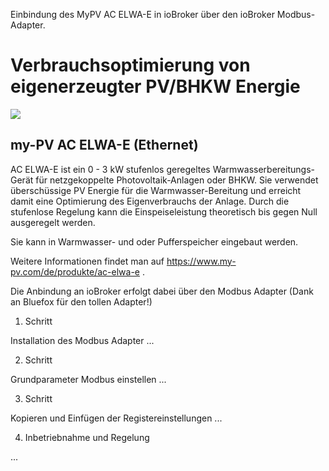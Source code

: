 Einbindung des MyPV AC ELWA-E in ioBroker über den ioBroker Modbus-Adapter.

# Verbrauchsoptimierung von eigenerzeugter PV/BHKW Energie #


<img src="https://user-images.githubusercontent.com/819464/50426087-bf9e3580-0885-11e9-9701-3474e2729dbe.jpg"></img>

## my-PV AC ELWA-E (Ethernet) ##

AC ELWA-E ist ein 0 - 3 kW stufenlos geregeltes Warmwasserbereitungs-Gerät für netzgekoppelte Photovoltaik-Anlagen oder BHKW.
Sie verwendet überschüssige PV Energie für die Warmwasser-Bereitung und
erreicht damit eine Optimierung des Eigenverbrauchs der Anlage.
Durch die stufenlose Regelung kann die Einspeiseleistung theoretisch bis gegen Null ausgeregelt werden.

Sie kann in Warmwasser- und oder Pufferspeicher eingebaut werden.

Weitere Informationen findet man auf https://www.my-pv.com/de/produkte/ac-elwa-e .

Die Anbindung an ioBroker erfolgt dabei über den Modbus Adapter
(Dank an Bluefox für den tollen Adapter!)

1. Schritt

  Installation des Modbus Adapter
  ...

2. Schritt

  Grundparameter Modbus einstellen
  ...

3. Schritt

  Kopieren und Einfügen der Registereinstellungen
  ...

4. Inbetriebnahme und Regelung

  ...
